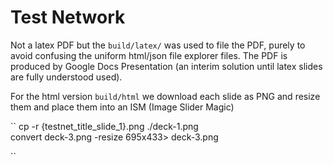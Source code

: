 # Test Network

Not a latex PDF but the `build/latex/` was used to file the PDF, purely to avoid confusing the uniform html/json file explorer files.
The PDF is produced by Google Docs Presentation (an interim solution until latex slides are fully understood used). 

For the html version `build/html` we download each slide as PNG and resize them and place them into an ISM (Image Slider Magic)  

``
cp -r {testnet_title_slide_1}.png ./deck-1.png  
convert deck-3.png -resize 695x433\> deck-3.png  

``

